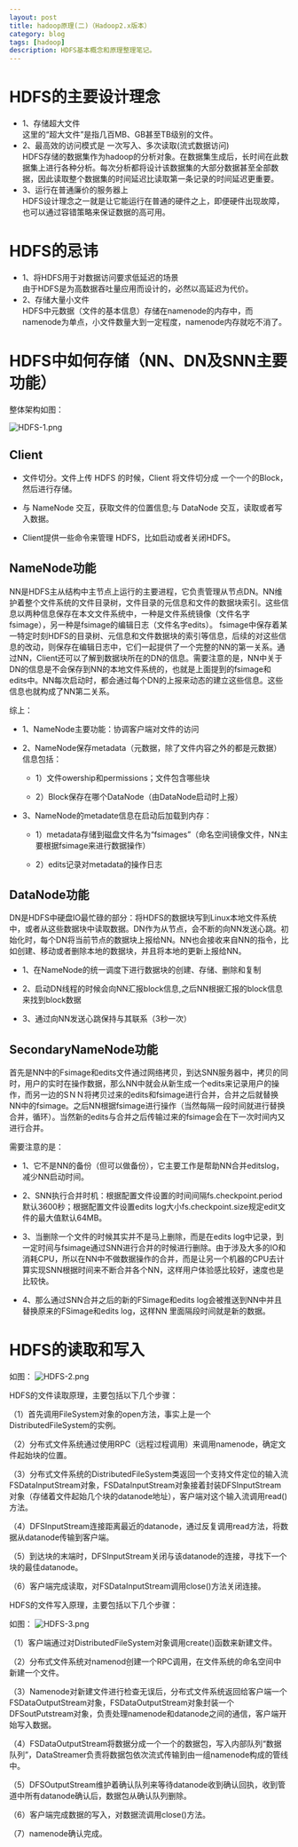 ```yaml
---
layout: post
title: hadoop原理(二)（Hadoop2.x版本）
category: blog
tags: [hadoop]
description: HDFS基本概念和原理整理笔记。
---
```



# HDFS的主要设计理念  

-  1、存储超大文件  
   这里的“超大文件”是指几百MB、GB甚至TB级别的文件。  
-  2、最高效的访问模式是 一次写入、多次读取(流式数据访问)  
   HDFS存储的数据集作为hadoop的分析对象。在数据集生成后，长时间在此数据集上进行各种分析。每次分析都将设计该数据集的大部分数据甚至全部数据，因此读取整个数据集的时间延迟比读取第一条记录的时间延迟更重要。  
-  3、运行在普通廉价的服务器上  
   HDFS设计理念之一就是让它能运行在普通的硬件之上，即便硬件出现故障，也可以通过容错策略来保证数据的高可用。

# HDFS的忌讳  
 
-  1、将HDFS用于对数据访问要求低延迟的场景   
   由于HDFS是为高数据吞吐量应用而设计的，必然以高延迟为代价。   
-  2、存储大量小文件    
   HDFS中元数据（文件的基本信息）存储在namenode的内存中，而namenode为单点，小文件数量大到一定程度，namenode内存就吃不消了。    

# HDFS中如何存储（NN、DN及SNN主要功能）

整体架构如图：

![HDFS-1.png](https://github.com/Yangtiancoder/Yangtiancoder.github.io/blob/master/assets/images/HDFS-1.png?raw=true)

## Client

-  文件切分。文件上传 HDFS 的时候，Client 将文件切分成 一个一个的Block，然后进行存储。  

-  与 NameNode 交互，获取文件的位置信息;与 DataNode 交互，读取或者写入数据。

-  Client提供一些命令来管理 HDFS，比如启动或者关闭HDFS。

## NameNode功能

NN是HDFS主从结构中主节点上运行的主要进程，它负责管理从节点DN。NN维护着整个文件系统的文件目录树，文件目录的元信息和文件的数据块索引。这些信息以两种信息保存在本文文件系统中，一种是文件系统镜像（文件名字fsimage），另一种是fsimage的编辑日志（文件名字edits）。  fsimage中保存着某一特定时刻HDFS的目录树、元信息和文件数据块的索引等信息，后续的对这些信息的改动，则保存在编辑日志中，它们一起提供了一个完整的NN的第一关系。通过NN，Client还可以了解到数据块所在的DN的信息。需要注意的是，NN中关于DN的信息是不会保存到NN的本地文件系统的，也就是上面提到的fsimage和edits中。NN每次启动时，都会通过每个DN的上报来动态的建立这些信息。这些信息也就构成了NN第二关系。

综上：

-  1、NameNode主要功能：协调客户端对文件的访问

-  2、NameNode保存metadata（元数据，除了文件内容之外的都是元数据）信息包括：

    -  1）文件owership和permissions；文件包含哪些块

    -  2）Block保存在哪个DataNode（由DataNode启动时上报）

-  3、NameNode的metadate信息在启动后加载到内存：

    -  1）metadata存储到磁盘文件名为“fsimages”（命名空间镜像文件，NN主要根据fsimage来进行数据操作）

    -  2）edits记录对metadata的操作日志


## DataNode功能

DN是HDFS中硬盘IO最忙碌的部分：将HDFS的数据块写到Linux本地文件系统中，或者从这些数据块中读取数据。DN作为从节点，会不断的向NN发送心跳。初始化时，每个DN将当前节点的数据块上报给NN。NN也会接收来自NN的指令，比如创建、移动或者删除本地的数据块，并且将本地的更新上报给NN。

-  1、在NameNode的统一调度下进行数据块的创建、存储、删除和复制  

-  2、启动DN线程的时候会向NN汇报block信息,之后NN根据汇报的block信息来找到block数据

-  3、通过向NN发送心跳保持与其联系（3秒一次）  

## SecondaryNameNode功能

首先是NN中的Fsimage和edits文件通过网络拷贝，到达SNN服务器中，拷贝的同时，用户的实时在操作数据，那么NN中就会从新生成一个edits来记录用户的操作，而另一边的SＮＮ将拷贝过来的edits和fsimage进行合并，合并之后就替换NN中的fsimage。之后NN根据fsimage进行操作（当然每隔一段时间就进行替换合并，循环）。当然新的edits与合并之后传输过来的fsimage会在下一次时间内又进行合并。


需要注意的是：  

-  1、它不是NN的备份（但可以做备份），它主要工作是帮助NN合并editslog，减少NN启动时间。  

-  2、SNN执行合并时机：根据配置文件设置的时间间隔fs.checkpoint.period默认3600秒；根据配置文件设置edits log大小fs.checkpoint.size规定edit文件的最大值默认64MB。  

-  3、当删除一个文件的时候其实并不是马上删除，而是在edits log中记录，到一定时间与fsimage通过SNN进行合并的时候进行删除。由于涉及大多的IO和消耗CPU，所以在NN中不做数据操作的合并，而是让另一个机器的CPU去计算实现SNN根据时间来不断合并各个NN，这样用户体验感比较好，速度也是比较快。  
  
-  4、那么通过SNN合并之后的新的FSimage和edits log会被推送到NN中并且替换原来的FSimage和edits log，这样NN 里面隔段时间就是新的数据。  


# HDFS的读取和写入

如图：
![HDFS-2.png](https://github.com/Yangtiancoder/Yangtiancoder.github.io/blob/master/assets/images/HDFS-2.png?raw=true)

HDFS的文件读取原理，主要包括以下几个步骤：  

（1）首先调用FileSystem对象的open方法，事实上是一个DistributedFileSystem的实例。  

（2）分布式文件系统通过使用RPC（远程过程调用）来调用namenode，确定文件起始块的位置。  

（3）分布式文件系统的DistributedFileSystem类返回一个支持文件定位的输入流FSDataInputStream对象，FSDataInputStream对象接着封装DFSInputStream对象（存储着文件起始几个块的datanode地址），客户端对这个输入流调用read()方法。    

（4）DFSInputStream连接距离最近的datanode，通过反复调用read方法，将数据从datanode传输到客户端。  

（5）到达块的末端时，DFSInputStream关闭与该datanode的连接，寻找下一个块的最佳datanode。  

（6）客户端完成读取，对FSDataInputStream调用close()方法关闭连接。  


HDFS的文件写入原理，主要包括以下几个步骤：

如图：
![HDFS-3.png](https://github.com/Yangtiancoder/Yangtiancoder.github.io/blob/master/assets/images/HDFS-3.png?raw=true)

（1）客户端通过对DistributedFileSystem对象调用create()函数来新建文件。  

（2）分布式文件系统对namenod创建一个RPC调用，在文件系统的命名空间中新建一个文件。  

（3）Namenode对新建文件进行检查无误后，分布式文件系统返回给客户端一个FSDataOutputStream对象，FSDataOutputStream对象封装一个DFSoutPutstream对象，负责处理namenode和datanode之间的通信，客户端开始写入数据。  

（4）FSDataOutputStream将数据分成一个一个的数据包，写入内部队列“数据队列”，DataStreamer负责将数据包依次流式传输到由一组namenode构成的管线中。  

（5）DFSOutputStream维护着确认队列来等待datanode收到确认回执，收到管道中所有datanode确认后，数据包从确认队列删除。  

（6）客户端完成数据的写入，对数据流调用close()方法。  

（7）namenode确认完成。  
